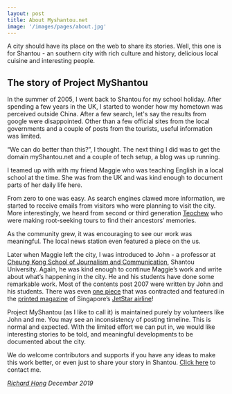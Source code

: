 ```yaml
---
layout: post
title: About Myshantou.net
image: '/images/pages/about.jpg'
---
```


A city should have its place on the web to share its stories. Well, this one is for Shantou - an southern city with rich culture and history, delicious local cuisine and interesting people.

## The story of Project MyShantou

In the summer of 2005, I went back to Shantou for my school holiday. After spending a few years in the UK, I started to wonder how my hometown was perceived outside China. After a few search, let's say the results from google were disappointed. Other than a few official sites from the local governments and a couple of posts from the tourists, useful information was limited.

“We can do better than this?”, I thought. The next thing I did was to get the domain myShantou.net and a couple of tech setup, a blog was up running.

I teamed up with with my friend Maggie who was teaching English in a local school at the time. She was from the UK and was kind enough to document parts of her daily life here.

From zero to one was easy. As search engines clawed more information, we started to receive emails from visitors who were planning to visit the city. More interestingly, we heard from second or third generation [Teochew][teochew] who were making root-seeking tours to find their ancestors’ memories.

As the community grew, it was encouraging to see our work was meaningful. The local news station even featured a piece on the us.

Later when Maggie left the city, I was introduced to John - a professor at [Cheung Kong School of Journalism and Communication][school], Shantou University. Again, he was kind enough to continue Maggie’s work and write about what’s happening in the city. He and his students have done some remarkable work. Most of the contents  post 2007 were written by John and his students. There was even [one piece][opera] that was contracted and featured in the [printed magazine][print] of Singapore’s [JetStar airline][jetstar]!

Project MyShantou (as I like to call it) is maintained purely by volunteers like John and me. You may see an inconsistency of posting timeline. This is normal and expected. With the limited effort we can put in, we would like interesting stories to be told, and meaningful developments to be documented about the city.

We do welcome contributors and supports if you have any ideas to make this work better, or even just to share your story in Shantou. [Click here][click] to contact me.


_[Richard Hong][richard]_
_December 2019_


[teochew]: https://en.wikipedia.org/wiki/Teochew_people
[jetstar]: https://www.jetstar.com/
[opera]: /the-girls-study-male-character-in-chao-opera.html
[richard]: https://richardhong.com
[school]: http://media.stu.edu.cn/
[print]: /images/pages/jetstar_print.jpg
[click]: mailto:fr.hong+myshantou@gmail.com
